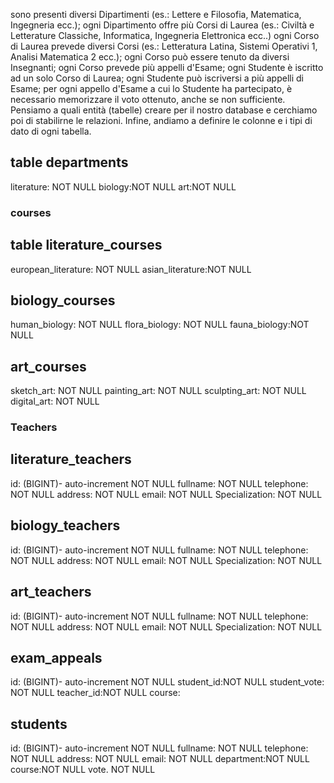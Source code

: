 sono presenti diversi Dipartimenti (es.: Lettere e Filosofia, Matematica, Ingegneria ecc.);
ogni Dipartimento offre più Corsi di Laurea (es.: Civiltà e Letterature Classiche, Informatica, Ingegneria Elettronica ecc..)
ogni Corso di Laurea prevede diversi Corsi (es.: Letteratura Latina, Sistemi Operativi 1, Analisi Matematica 2 ecc.);
ogni Corso può essere tenuto da diversi Insegnanti;
ogni Corso prevede più appelli d'Esame;
ogni Studente è iscritto ad un solo Corso di Laurea;
ogni Studente può iscriversi a più appelli di Esame;
per ogni appello d'Esame a cui lo Studente ha partecipato, è necessario memorizzare il voto ottenuto, anche se non sufficiente. Pensiamo a quali entità (tabelle) creare per il nostro database e cerchiamo poi di stabilirne le relazioni. Infine, andiamo a definire le colonne e i tipi di dato di ogni tabella.

## table departments

literature: NOT NULL
biology:NOT NULL
art:NOT NULL


### courses ###
##  table literature_courses
european_literature: NOT NULL
asian_literature:NOT NULL

## biology_courses
human_biology: NOT NULL
flora_biology: NOT NULL
fauna_biology:NOT NULL


## art_courses
sketch_art: NOT NULL
painting_art: NOT NULL
sculpting_art: NOT NULL
digital_art: NOT NULL

### Teachers ###

## literature_teachers
id: (BIGINT)- auto-increment  NOT NULL
fullname: NOT NULL
telephone: NOT NULL
address: NOT NULL
email: NOT NULL
Specialization: NOT NULL

## biology_teachers
id: (BIGINT)- auto-increment  NOT NULL
fullname: NOT NULL
telephone: NOT NULL
address: NOT NULL
email: NOT NULL
Specialization: NOT NULL

## art_teachers
id: (BIGINT)- auto-increment  NOT NULL
fullname: NOT NULL
telephone: NOT NULL
address: NOT NULL
email: NOT NULL
Specialization: NOT NULL

## exam_appeals
id: (BIGINT)- auto-increment  NOT NULL
student_id:NOT NULL
student_vote: NOT NULL
teacher_id:NOT NULL
course:

## students
id: (BIGINT)- auto-increment  NOT NULL
fullname: NOT NULL
telephone: NOT NULL
address: NOT NULL
email: NOT NULL
department:NOT NULL
course:NOT NULL
vote. NOT NULL

